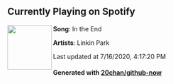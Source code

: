 ## Currently Playing on Spotify

[<img align="left" width="100" src="https://i.scdn.co/image/ab67616d00001e02e2f039481babe23658fc719a">](https://open.spotify.com/album/6hPkbAV3ZXpGZBGUvL6jVM)

**Song**: In the End

**Artists**: Linkin Park

Last updated at 7/16/2020, 4:17:20 PM

#### Generated with [20chan/github-now](https://github.com/20chan/github-now)